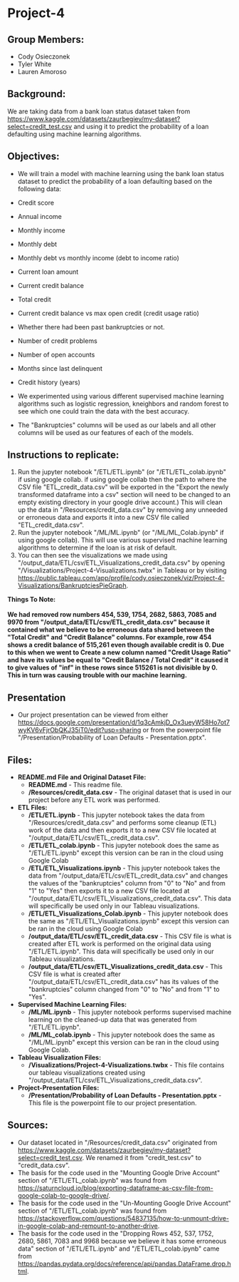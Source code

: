 # Project-4
## **Group Members:**
- Cody Osieczonek
- Tyler White
- Lauren Amoroso

## **Background:**
We are taking data from a bank loan status dataset taken from https://www.kaggle.com/datasets/zaurbegiev/my-dataset?select=credit_test.csv and using it to predict the probability of a loan defaulting using machine learning algorithms.

## **Objectives:**
- We will train a model with machine learning using the bank loan status dataset to predict the probability of a loan defaulting based on the following data:
 - Credit score
 - Annual income
 - Monthly income
 - Monthly debt
 - Monthly debt vs monthly income (debt to income ratio)
 - Current loan amount
 - Current credit balance
 - Total credit
 - Current credit balance vs max open credit (credit usage ratio)
 - Whether there had been past bankruptcies or not.
 - Number of credit problems
 - Number of open accounts
 - Months since last delinquent
 - Credit history (years)

- We experimented using various different supervised machine learning algorithms such as logistic regression, kneighbors and random forest to see which one could train the data with the best accuracy.
- The "Bankruptcies" columns will be used as our labels and all other columns will be used as our features of each of the models.

## **Instructions to replicate:**
1. Run the jupyter notebook "/ETL/ETL.ipynb" (or "/ETL/ETL_colab.ipynb" if using google collab. if using google collab then the path to where the CSV file "ETL_credit_data.csv" will be exported in the "Export the newly transformed dataframe into a csv" section will need to be changed to an empty existing directory in your google drive account.) This will clean up the data in "/Resources/credit_data.csv" by removing any unneeded or erroneous data and exports it into a new CSV file called "ETL_credit_data.csv".
2. Run the jupyter notebook "/ML/ML.ipynb" (or "/ML/ML_Colab.ipynb" if using google collab). This will use various supervised machine learning algorithms to determine if the loan is at risk of default.
3. You can then see the visualizations we made using "/output_data/ETL/csv/ETL_Visualizations_credit_data.csv" by opening "/Visualizations/Project-4-Visualizations.twbx" in Tableau or by visiting https://public.tableau.com/app/profile/cody.osieczonek/viz/Project-4-Visualizations/BankruptciesPieGraph.

**Things To Note:**  \
  \
**We had removed row numbers 454, 539, 1754, 2682, 5863, 7085 and 9970 from "/output_data/ETL/csv/ETL_credit_data.csv" because it contained what we believe to be erroneous data shared between the "Total Credit" and "Credit Balance" columns. For example, row 454 shows a credit balance of 515,261 even though available credit is 0. Due to this when we went to Create a new column named "Credit Usage Ratio" and have its values be equal to "Credit Balance / Total Credit" it caused it to give values of "inf" in these rows since 515261 is not divisible by 0. This in turn was causing trouble with our machine learning.**

## **Presentation**
- Our project presentation can be viewed from either https://docs.google.com/presentation/d/1q3cAmkjD_Ox3ueyW58Ho7ot7wyKV6vFjrObQKJ35iT0/edit?usp=sharing or from the powerpoint file "/Presentation/Probability of Loan Defaults - Presentation.pptx".

## **Files:**
- **README.md File and Original Dataset File:**
  - **README.md** - This readme file.
  - **/Resources/credit_data.csv** - The original dataset that is used in our project before any ETL work was performed.
- **ETL Files:**
  - **/ETL/ETL.ipynb** - This jupyter notebook takes the data from "/Resources/credit_data.csv" and performs some cleanup (ETL) work of the data and then exports it to a new CSV file located at "/output_data/ETL/csv/ETL_credit_data.csv".
  - **/ETL/ETL_colab.ipynb** - This jupyter notebook does the same as "/ETL/ETL.ipynb" except this version can be ran in the cloud using Google Colab
  - **/ETL/ETL_Visualizations.ipynb** - This jupyter notebook takes the data from "/output_data/ETL/csv/ETL_credit_data.csv" and changes the values of the "bankruptcies" column from "0" to "No" and from "1" to "Yes" then exports it to a new CSV file located at "/output_data/ETL/csv/ETL_Visualizations_credit_data.csv". This data will specifically be used only in our Tableau visualizations.
  - **/ETL/ETL_Visualizations_Colab.ipynb** - This jupyter notebook does the same as "/ETL/ETL_Visualizations.ipynb" except this version can be ran in the cloud using Google Colab
  - **/output_data/ETL/csv/ETL_credit_data.csv** - This CSV file is what is created after ETL work is performed on the original data using "/ETL/ETL.ipynb". This data will specifically be used only in our Tableau visualizations.
  - **/output_data/ETL/csv/ETL_Visualizations_credit_data.csv** - This CSV file is what is created after "/output_data/ETL/csv/ETL_credit_data.csv" has its values of the "bankruptcies" column changed from "0" to "No" and from "1" to "Yes". 
- **Supervised Machine Learning Files:**
  - **/ML/ML.ipynb** - This jupyter notebook performs supervised machine learning on the cleaned-up data that was generated from "/ETL/ETL.ipynb".
  - **/ML/ML_colab.ipynb** - This jupyter notebook does the same as "/ML/ML.ipynb" except this version can be ran in the cloud using Google Colab.
- **Tableau Visualization Files:**
  - **/Visualizations/Project-4-Visualizations.twbx** - This file contains our tableau visualizations created using "/output_data/ETL/csv/ETL_Visualizations_credit_data.csv".
- **Project-Presentation Files:**
  - **/Presentation/Probability of Loan Defaults - Presentation.pptx** - This file is the powerpoint file to our project presentation.

## **Sources:**
- Our dataset located in "/Resources/credit_data.csv" originated from https://www.kaggle.com/datasets/zaurbegiev/my-dataset?select=credit_test.csv. We renamed it from "credit_test.csv" to "credit_data.csv".
- The basis for the code used in the "Mounting Google Drive Account" section of "/ETL/ETL_colab.ipynb" was found from https://saturncloud.io/blog/exporting-dataframe-as-csv-file-from-google-colab-to-google-drive/.
- The basis for the code used in the "Un-Mounting Google Drive Account" section of "/ETL/ETL_colab.ipynb" was found from https://stackoverflow.com/questions/54837135/how-to-unmount-drive-in-google-colab-and-remount-to-another-drive.
- The basis for the code used in the "Dropping Rows 452, 537, 1752, 2680, 5861, 7083 and 9968 because we believe it has some erroneous data" section of "/ETL/ETL.ipynb" and "/ETL/ETL_colab.ipynb" came from https://pandas.pydata.org/docs/reference/api/pandas.DataFrame.drop.html.